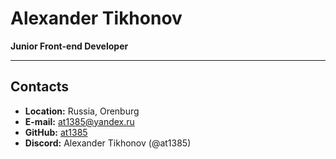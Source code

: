 # Alexander Tikhonov

__Junior Front-end Developer__

---
## Contacts
* __Location:__ Russia, Orenburg
* __E-mail:__ [at1385@yandex.ru](at1385@yandex.ru)
* __GitHub:__ [at1385](https://github.com/at1385)
* __Discord:__ Alexander Tikhonov (@at1385)

